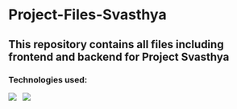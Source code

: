 # Project-Files-Svasthya
## This repository contains all files including frontend and backend for Project Svasthya
### Technologies used:
 <img src="https://img.icons8.com/color/48/000000/nodejs.png"/> &nbsp;
 <img src="https://img.icons8.com/color/48/000000/mysql-logo.png"/> &nbsp;
